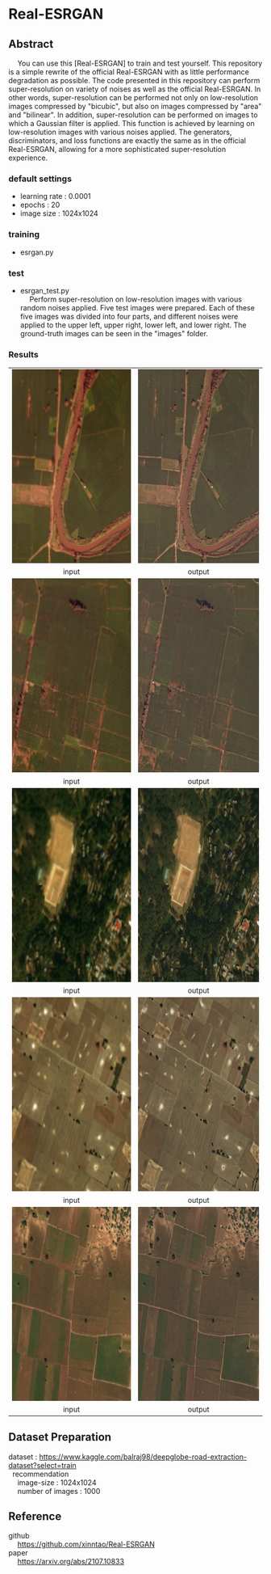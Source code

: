 # Real-ESRGAN

## Abstract
&emsp; You can use this [Real-ESRGAN] to train and test yourself.
This repository is a simple rewrite of the official Real-ESRGAN with as little performance degradation as possible.
The code presented in this repository can perform super-resolution on variety of noises as well as the official Real-ESRGAN.
In other words, super-resolution can be performed not only on low-resolution images compressed by "bicubic", but also on images compressed by "area" and "bilinear".
In addition, super-resolution can be performed on images to which a Gaussian filter is applied.
This function is achieved by learning on low-resolution images with various noises applied.
The generators, discriminators, and loss functions are exactly the same as in the official Real-ESRGAN, allowing for a more sophisticated super-resolution experience.

### default settings <br>
- learning rate : 0.0001
- epochs : 20
- image size : 1024x1024

### training <br>
- esrgan.py <br>

### test <by>
- esrgan_test.py <br>
&emsp; Perform super-resolution on low-resolution images with various random noises applied. 
Five test images were prepared. 
Each of these five images was divided into four parts, and different noises were applied to the upper left, upper right, lower left, and lower right.
 The ground-truth images can be seen in the "images" folder.
 
### Results <br>
<table>
   <tr>
    <td><img src="images/input1.png" width=384 height=384></td>
    <td><img src="images/output1.png" width=384 height=384></td>
   </tr>
   <tr>
    <td align="center">input</td>
    <td align="center">output</td>
   </tr>
  <tr>
    <td><img src="images/input2.png" width=384 height=384></td>
    <td><img src="images/output2.png" width=384 height=384></td>
   </tr>
   <tr>
    <td align="center">input</td>
    <td align="center">output</td>  
   </tr>
   <tr>
    <td><img src="images/input3.png" width=384 height=384></td>
    <td><img src="images/output3.png" width=384 height=384></td>
   </tr>
   <tr>
    <td align="center">input</td>
    <td align="center">output</td>
   </tr>
   <tr>
    <td><img src="images/input4.png" width=384 height=384></td>
    <td><img src="images/output4.png" width=384 height=384></td>
   </tr>
   <tr>
    <td align="center">input</td>
    <td align="center">output</td>
   </tr>
   <tr>
    <td><img src="images/input0.png" width=384 height=384></td>
    <td><img src="images/output0.png" width=384 height=384></td>
   </tr>
   <tr>
    <td align="center">input</td>
    <td align="center">output</td>
   </tr>
  </table>


## Dataset Preparation <br>
dataset : https://www.kaggle.com/balraj98/deepglobe-road-extraction-dataset?select=train <br>
&nbsp; recommendation <br>
&emsp; image-size : 1024x1024 <br>
&emsp; number of images : 1000 <br>

## Reference <br>
 github <br>
 &emsp; https://github.com/xinntao/Real-ESRGAN <br>
 paper <br>
 &emsp; https://arxiv.org/abs/2107.10833 <br>
